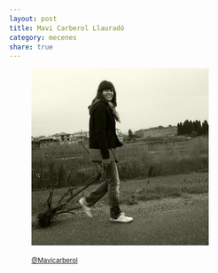 ```yaml
---
layout: post
title: Mavi Carberol Llauradó
category: mecenes
share: true
---
```


<figure class="text-center">
	<img src="/public/img/mavi-carberol-llaurado-mecenes-artinpocket-regular.jpg" alt="Mavi Carberol Llauradó - mecenes d'artipocket/regular" title="Mavi Carberol Llauradó - mecenes d'artipocket/regular">
	<figcaption>
		<p><small><i class="fa fa-twitter"></i> <a href="https://twitter.com/Mavicarberol" title="Mavi Carberol (Mavicarberol) a Twitter">@Mavicarberol</a></small></p>
	</figcaption>
</figure>